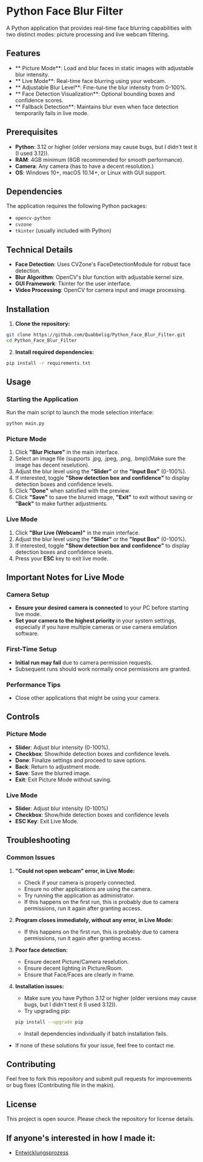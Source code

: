 #  Python Face Blur Filter

A Python application that provides real-time face blurring capabilities with two distinct modes: picture processing and live webcam filtering.

##  Features

- ** Picture Mode**: Load and blur faces in static images with adjustable blur intensity.
- ** Live Mode**: Real-time face blurring using your webcam.
- ** Adjustable Blur Level**: Fine-tune the blur intensity from 0-100%.
- ** Face Detection Visualization**: Optional bounding boxes and confidence scores.
- ** Fallback Detection**: Maintains blur even when face detection temporarily fails in live mode.

##  Prerequisites

- **Python**: 3.12 or higher (older versions may cause bugs, but I didn't test it (I used 3.12)).
- **RAM**: 4GB minimum (8GB recommended for smooth performance).
- **Camera**: Any camera (has to have a decent resolution.)
- **OS**: Windows 10+, macOS 10.14+, or Linux with GUI support.

## Dependencies

The application requires the following Python packages:
- `opencv-python`
- `cvzone`
- `tkinter` (usually included with Python)

## Technical Details

- **Face Detection**: Uses CVZone's FaceDetectionModule for robust face detection.
- **Blur Algorithm**: OpenCV's blur function with adjustable kernel size.
- **GUI Framework**: Tkinter for the user interface.
- **Video Processing**: OpenCV for camera input and image processing.

##  Installation

1. **Clone the repository:**
```bash
git clone https://github.com/Quabbelig/Python_Face_Blur_Filter.git
cd Python_Face_Blur_Filter
```

2. **Install required dependencies:**
```bash
pip install -r requirements.txt
```

##  Usage

### Starting the Application

Run the main script to launch the mode selection interface:

```bash
python main.py
```

### Picture Mode

1. Click **"Blur Picture"** in the main interface.
2. Select an image file (supports .jpg, .jpeg, .png, .bmp)(Make sure the image has decent reselution).
3. Adjust the blur level using the **"Slider"** or the **"Input Box"** (0-100%).
4. If interested, toggle **"Show detection box and confidence"** to display detection boxes and confidence levels.
5. Click **"Done"** when satisfied with the preview.
6. Click **"Save"** to save the blurred image, **"Exit"** to exit without saving or **"Back"** to make further adjustments.

### Live Mode

1. Click **"Blur Live (Webcam)"** in the main interface.
2. Adjust the blur level using the **"Slider"** or the **"Input Box"** (0-100%).
3. If interested, toggle **"Show detection box and confidence"** to display detection boxes and confidence levels.
4. Press your **ESC** key to exit live mode.

## Important Notes for Live Mode

### Camera Setup
- **Ensure your desired camera is connected** to your PC before starting live mode.
- **Set your camera to the highest priority** in your system settings, especially if you have multiple cameras or use camera emulation software.

### First-Time Setup
- **Initial run may fail** due to camera permission requests.
- Subsequent runs should work normally once permissions are granted.

### Performance Tips
- Close other applications that might be using your camera.

## Controls

### Picture Mode
- **Slider**: Adjust blur intensity (0-100%).
- **Checkbox**: Show/hide detection boxes and confidence levels.
- **Done**: Finalize settings and proceed to save options.
- **Back**: Return to adjustment mode.
- **Save**: Save the blurred image.
- **Exit**: Exit Picture Mode without saving.

### Live Mode
- **Slider**: Adjust blur intensity (0-100%)
- **Checkbox**: Show/hide detection boxes and confidence levels
- **ESC Key**: Exit Live Mode.

## Troubleshooting

### Common Issues

1. **"Could not open webcam" error, in Live Mode:**
   - Check if your camera is properly connected.
   - Ensure no other applications are using the camera.
   - Try running the application as administrator.
   - If this happens on the first run, this is probably due to camera permissions, run it again after granting access.

2. **Program closes immediately, without any error, in Live Mode:**
   - If this happens on the first run, this is probably due to camera permissions, run it again after granting access.

3. **Poor face detection:**
   - Ensure decent Picture/Camera reselution.
   - Ensure decent lighting in Picture/Room.
   - Ensure that Face/Faces are clearly in frame.

5. **Installation issues:**
   - Make sure you have Python 3.12 or higher (older versions may cause bugs, but I didn't test it (I used 3.12)).
   - Try upgrading pip:
   ```bash
   pip install --upgrade pip
   ```
   - Install dependencies individually if batch installation fails.
  
- If none of these solutions fix your issue, feel free to contact me.

## Contributing

Feel free to fork this repository and submit pull requests for improvements or bug fixes (Contributing file in the makin).

## License

This project is open source. Please check the repository for license details.

## If anyone's interested in how I made it:

- [Entwicklungsprozess](./Entwicklungsprozess.md)
